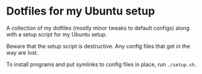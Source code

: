 # Dotfiles for my Ubuntu setup

A collection of my dotfiles (mostly minor tweaks to default configs) along with a setup script for my Ubuntu setup.

Beware that the setup script is destructive. Any config files that get in the way are lost.

To install programs and put symlinks to config files in place, run `./setup.sh`.
